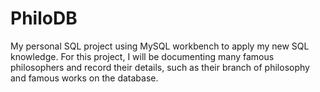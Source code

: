 # PhiloDB
My personal SQL project using MySQL workbench to apply my new SQL knowledge. For this project, I will be documenting many famous philosophers and record their details, such as their branch of philosophy and famous works on the database.
